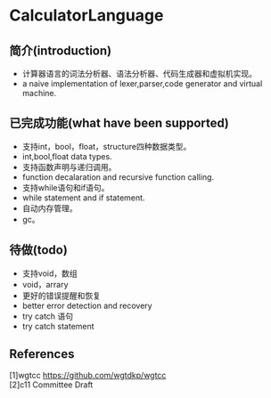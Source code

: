 # CalculatorLanguage
## 简介(introduction)
+ 计算器语言的词法分析器、语法分析器、代码生成器和虚拟机实现。  
+ a naive implementation of lexer,parser,code generator and virtual machine.
## 已完成功能(what have been supported)
+ 支持int，bool，float，structure四种数据类型。  
+ int,bool,float data types.  
+ 支持函数声明与递归调用。  
+ function decalaration and recursive function calling.  
+ 支持while语句和if语句。  
+ while statement and if statement.  
+ 自动内存管理。  
+ gc。  

## 待做(todo)
+ 支持void，数组
+ void，arrary
+ 更好的错误提醒和恢复
+ better error detection and recovery
+ try catch 语句
+ try catch statement
## References
[1]wgtcc https://github.com/wgtdkp/wgtcc  
[2]c11 Committee Draft  
